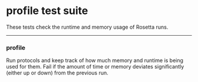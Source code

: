 # profile test suite
These tests check the runtime and memory usage of Rosetta runs.

-----
### profile
Run protocols and keep track of how much memory and runtime is being used for them.
Fail if the amount of time or memory deviates significantly (either up or down) from the previous run.
